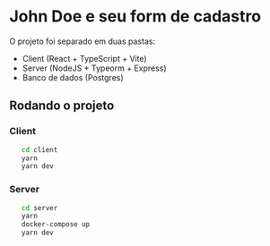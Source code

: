 # John Doe e seu form de cadastro

O projeto foi separado em duas pastas:
- Client (React + TypeScript + Vite)
- Server (NodeJS + Typeorm + Express)
- Banco de dados (Postgres)

## Rodando o projeto
### Client
```bash
   cd client
   yarn
   yarn dev
```

### Server
```bash
   cd server
   yarn
   docker-compose up
   yarn dev
```
